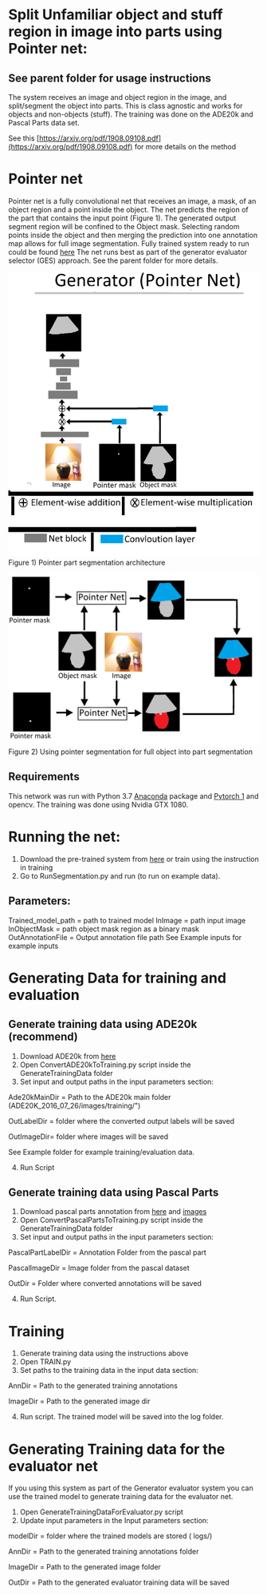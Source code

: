 # Split  Unfamiliar object and stuff region in image into parts using Pointer net:
## See parent folder for usage instructions  
The system receives an image and object region in the image, and split/segment the object into parts. This is class agnostic and works for objects and non-objects (stuff). 
The training was done on the ADE20k and Pascal Parts data set.

See this [https://arxiv.org/pdf/1908.09108.pdf](https://arxiv.org/pdf/1908.09108.pdf) for more details on the method 
# Pointer net
Pointer net is a fully convolutional net that receives an image, a mask, of an object region and a point inside the object. The net predicts the region of the part that contains the input point (Figure 1). The generated output segment region will be confined to the Object mask. Selecting random points inside the object and then merging the prediction into one annotation map allows for full image segmentation.
Fully trained system ready to run could be found [here](IIIIIIIIIIIIIII)
The net runs best as part of the generator evaluator selector (GES) approach. See the parent folder for more details.



![](/PointerSegmentation/Figure1.png)
Figure 1) Pointer part segmentation architecture 

![](/PointerSegmentation/Figure2.png)
Figure 2) Using pointer segmentation for full object into part segmentation
## Requirements
This network was run with Python 3.7  [Anaconda](https://www.anaconda.com/download/) package and [Pytorch 1](https://pytorch.org/) and opencv. The training was done using Nvidia GTX 1080.

# Running the net:
1. Download the pre-trained system from [here](IIIIIIIIIIIIIII) or train using the instruction in training
2. Go to RunSegmentation.py and run (to run on example data).

## Parameters:
Trained_model_path = path to trained model
InImage = path input image
InObjectMask = path object mask region as a binary mask
OutAnnotationFile = Output annotation file path
See Example inputs for example inputs





# Generating Data for training and evaluation
## Generate training data using ADE20k (recommend)
1. Download ADE20k from [here](https://groups.csail.mit.edu/vision/datasets/ADE20K/)
2. Open ConvertADE20kToTraining.py script inside the GenerateTrainingData folder
3. Set input and output paths in the input parameters section:

 Ade20kMainDir = Path to the ADE20k main folder   (ADE20K_2016_07_26/images/training/")

OutLabelDir = folder where the  converted output labels will be saved 

OutImageDir= folder where images will be saved

See Example folder for example training/evaluation data.

4. Run Script

## Generate training data using Pascal Parts
1. Download pascal parts  annotation from [here](http://roozbehm.info/pascal-parts/pascal-parts.html) and [images](https://cs.stanford.edu/~roozbeh/pascal-context/)
2. Open ConvertPascalPartsToTraining.py script inside the GenerateTrainingData folder
3. Set input and output paths in the input parameters section:

PascalPartLabelDir = Annotation Folder from the pascal part 

PascalImageDir = Image folder from the pascal dataset

OutDir = Folder where converted annotations will be saved

4. Run Script. 

# Training
1. Generate training data using the instructions above
2. Open TRAIN.py
3. Set paths to the training data in the input data section:

AnnDir = Path to the generated training annotations

ImageDir = Path to the generated image dir

4. Run script. The trained model will be saved into the log folder.

# Generating Training data for the evaluator net
If you using this system as part of the Generator evaluator system you can use the trained model to generate training data for the evaluator net.
1. Open GenerateTrainingDataForEvaluator.py script
2. Update input parameters in the Input parameters section:

modelDir = folder where the trained models are stored ( logs/)

AnnDir = Path to the generated training annotations folder

ImageDir = Path to the generated image folder 

OutDir = Path to the generated  evaluator training data will be saved

